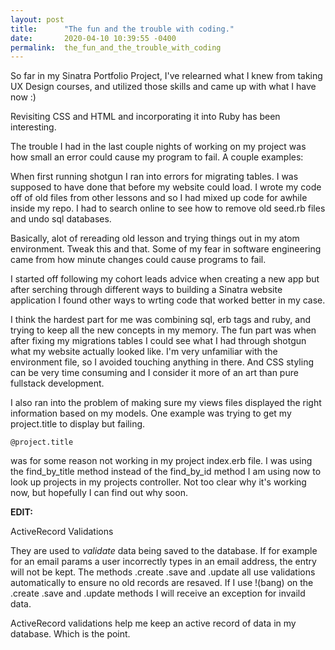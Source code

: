 ```yaml
---
layout: post
title:      "The fun and the trouble with coding."
date:       2020-04-10 10:39:55 -0400
permalink:  the_fun_and_the_trouble_with_coding
---
```



So far in my Sinatra Portfolio Project, I've relearned what I knew from taking UX Design courses, and utilized those skills and came up with what I have now :)

Revisiting CSS and HTML and incorporating it into Ruby has been interesting. 

The trouble I had in the last couple nights of working on my project was how small an error could cause my program to fail. A couple examples:

When first running shotgun I ran into errors for migrating tables. I was supposed to have done that before my website could load. I wrote my code off of old files from other lessons and so I had mixed up code for awhile inside my repo. I had to search online to see how to remove old seed.rb files and undo sql databases. 

Basically, alot of rereading old lesson and trying things out in my atom environment. Tweak this and that. Some of my fear in software engineering came from how minute changes could cause programs to fail. 

I started off following my cohort leads advice when creating a new app but after serching through different ways to building a Sinatra website application I found other ways to wrting code that worked better in my case. 

I think the hardest part for me was combining sql, erb tags and ruby, and trying to keep all the new concepts in my memory. The fun part was when after fixing my migrations tables I could see what I had through shotgun what my website actually looked like. I'm very unfamiliar with the environment file, so I avoided touching anything in there. And CSS styling can be very time consuming and I consider it more of an art than pure fullstack development. 

I also ran into the problem of making sure my views files displayed the right information based on my models. One example was trying to get my project.title to display but failing.

```
@project.title
```
was for some reason not working in my project index.erb file. I was using the find_by_title method instead of the find_by_id method I am using now to look up projects in my projects controller. Not too clear why it's working now, but hopefully I can find out why soon.



**EDIT:**

ActiveRecord Validations

They are used to *validate* data being saved to the database. If for example for an email params a user incorrectly types in an email address, the entry will not be kept. The methods     .create    .save     and   .update    all use validations automatically to ensure no old records are resaved. If I use !(bang) on the  .create    .save   and    .update methods I will receive an exception for invaild data. 

ActiveRecord validations help me keep an active record of data in my database. Which is the point.





